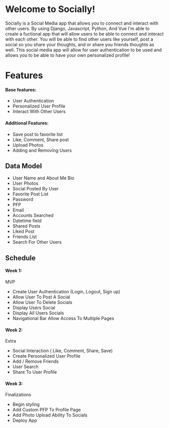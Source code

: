
# Welcome to Socially!

Socially is a Social Media app that allows you to connect and interact with other users. By using Django, Javascript, Python, And Vue I'm able to create a fuctional app that will allow users to be able to connect and interact with each other. You will be able to find other users like yourself, post a social so you share your thoughts, and or share you friends thoughts as well. This social media app will allow for user authentication to be used and allows you to be able to have your own personalized profile!

# Features
#### Base features:

-   User Authentication
-   Personalized User Profile
-  Interact With Other Users

#### Additional Features:

-   Save post to favorite list
-   Like, Comment, Share post
-   Upload Photos
-   Adding and Removing Users

## Data Model
-   User Name and About Me Bio
-   User Photos
-   Social Posted By User
-   Favorite Post List
-   Password
-   PFP
-   Email
-  Accounts Searched
-  Datetime field
- Shared Posts
- Liked Post
- Friends List
-  Search For Other Users


## Schedule

#### Week 1:

MVP

-  Create User Authentication (Login, Logout, Sign up)
-  Allow User To Post A Social
-  Allow User To Delete Socials
-  Display Users Social
-  Display All Users Socials
-  Navigational Bar Allow Access To Multiple Pages

#### Week 2:

Extra

-   Social Interaction ( Like, Comment, Share, Save)
-   Create Personalized User Profile
-   Add / Remove Friends
-   User Search
-   Share To User Profile

#### Week 3:

Finalizations

-   Begin styling
-   Add Custom PFP To Profile Page
-  Add Photo Upload Ability To Socials
-   Deploy App
